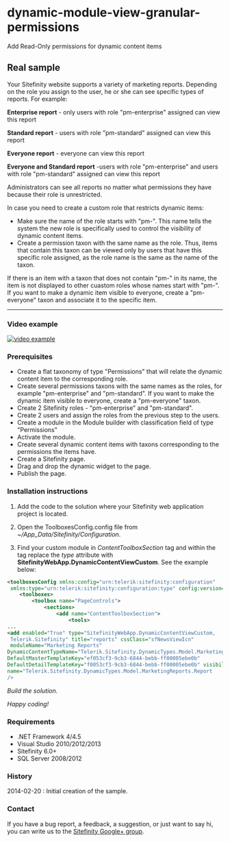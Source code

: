 dynamic-module-view-granular-permissions
========================================

Add Read-Only permissions for dynamic content items

## Real sample

Your Sitefinity website supports a variety of marketing reports. Depending on the role you assign to the user, he or she can see specific types of reports. For example:

**Enterprise report** - only users with role "pm-enterprise" assigned can view this report

**Standard report** - users with role "pm-standard" assigned can view this report

**Everyone report** - everyone can view this report

**Everyone and Standard report** -users with role "pm-enterprise" and users with role "pm-standard" assigned can view this report

Administrators can see all reports no matter what permissions they have because their role is unrestricted.

In case you need to create a custom role that restricts dynamic items:
* Make sure the name of the role starts  with "pm-". This name tells the system the new role is specifically used to control the visibility of dynamic content items. 
* Create a permission taxon with the same name as the role. Thus, items that contain this taxon can be viewed only by users that have this specific role assigned, as the role name is the same as the name of the taxon.

If there is an item with a taxon that does not contain "pm-" in its name, the item is not displayed to other cuastom roles whose names start with "pm-". If you want to make a dynamic item visible to everyone, create a "pm-everyone" taxon and associate it to the specific item.

------

### Video example
 
[![video example](http://content.screencast.com/users/Veronica_Milcheva/folders/Default/media/3b2519ab-b235-4137-b1e4-fe5577cf212b/image.png)](http://www.screencast.com/t/2eTLJrMeG)


### Prerequisites

* Create a flat taxonomy of type "Permissions" that will relate the dynamic content item to the corresponding role. 
* Create several permissions taxons with the same names as the roles, for example "pm-enterprise" and "pm-standard". If you want to make the dynamic item visible to everyone, create a "pm-everyone" taxon. 
* Create 2 Sitefinity roles - "pm-enterprise" and "pm-standard".
* Create 2 users and assign the roles from the previous step to the users.
* Create a module in the Module builder with classification field of type "Permissions"
* Activate the module.
* Create several dynamic content items with taxons corresponding to the permissions the items have.
* Create a Sitefinity page.
* Drag and drop the dynamic widget to the page.
* Publish the page. 

### Installation instructions

1. Add the code to the solution where your Sitefinity web application project is located.

2. Open the ToolboxesConfig.config file from *~/App_Data/Sitefinity/Configuration*.

3. Find your custom module in *ContentToolboxSection* tag and within the tag replace the *type* attribute with **SitefinityWebApp.DynamicContentViewCustom**. See the example below:

```xml
<toolboxesConfig xmlns:config="urn:telerik:sitefinity:configuration"
 xmlns:type="urn:telerik:sitefinity:configuration:type" config:version="6.X.XXXX.0">
	<toolboxes>
		<toolbox name="PageControls">
			<sections>
				<add name="ContentToolboxSection">
					<tools>
...
<add enabled="True" type="SitefinityWebApp.DynamicContentViewCustom,
 Telerik.Sitefinity" title="reports" cssClass="sfNewsViewIcn"
 moduleName="Marketing Reports" 
DynamicContentTypeName="Telerik.Sitefinity.DynamicTypes.Model.MarketingReports.Report" 
DefaultMasterTemplateKey="ef053cf3-9cb3-6844-bebb-ff00005ebe0b" 
DefaultDetailTemplateKey="f0053cf3-9cb3-6844-bebb-ff00005ebe0b" visibilityMode="None" 
name="Telerik.Sitefinity.DynamicTypes.Model.MarketingReports.Report
/>

```





*Build the solution.*

*Happy coding!*

### Requirements

* .NET Framework 4/4.5
* Visual Studio 2010/2012/2013
* Sitefinity 6.0+
* SQL Server 2008/2012

### History

2014-02-20 : Initial creation of the sample.

### Contact

If you have a bug report, a feedback, a suggestion, or just want to say hi, you can write us to the [Sitefinity Google+ group](https://plus.google.com/communities/101682685148530961591).
